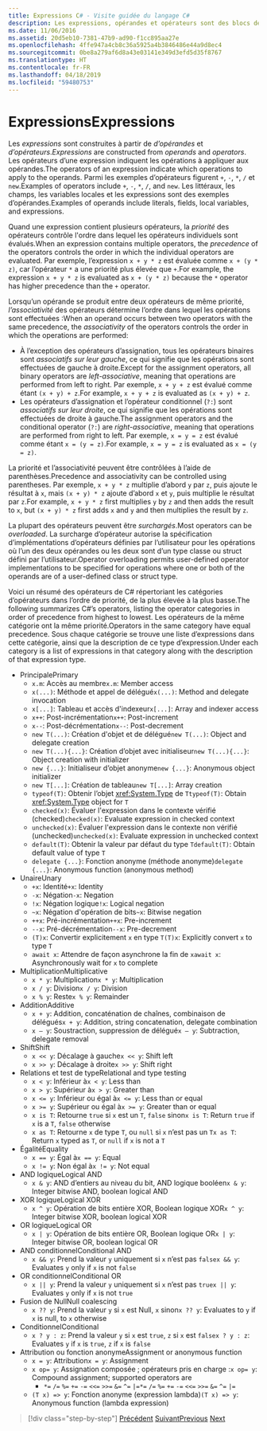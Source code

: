 ```yaml
---
title: Expressions C# - Visite guidée du langage C#
description: Les expressions, opérandes et opérateurs sont des blocs de construction du langage C#
ms.date: 11/06/2016
ms.assetid: 20d5eb10-7381-47b9-ad90-f1cc895aa27e
ms.openlocfilehash: 4ffe947a4cb8c36a5925a4b3846486e44a9d8ec4
ms.sourcegitcommit: 0be8a279af6d8a43e03141e349d3efd5d35f8767
ms.translationtype: HT
ms.contentlocale: fr-FR
ms.lasthandoff: 04/18/2019
ms.locfileid: "59480753"
---
```

# <a name="expressions"></a><span data-ttu-id="a096c-103">Expressions</span><span class="sxs-lookup"><span data-stu-id="a096c-103">Expressions</span></span>

<span data-ttu-id="a096c-104">Les *expressions* sont construites à partir de *d’opérandes* et *d’opérateurs*.</span><span class="sxs-lookup"><span data-stu-id="a096c-104">*Expressions* are constructed from *operands* and *operators*.</span></span> <span data-ttu-id="a096c-105">Les opérateurs d’une expression indiquent les opérations à appliquer aux opérandes.</span><span class="sxs-lookup"><span data-stu-id="a096c-105">The operators of an expression indicate which operations to apply to the operands.</span></span> <span data-ttu-id="a096c-106">Parmi les exemples d’opérateurs figurent `+`, `-`, `*`, `/` et `new`.</span><span class="sxs-lookup"><span data-stu-id="a096c-106">Examples of operators include `+`, `-`, `*`, `/`, and `new`.</span></span> <span data-ttu-id="a096c-107">Les littéraux, les champs, les variables locales et les expressions sont des exemples d’opérandes.</span><span class="sxs-lookup"><span data-stu-id="a096c-107">Examples of operands include literals, fields, local variables, and expressions.</span></span>

<span data-ttu-id="a096c-108">Quand une expression contient plusieurs opérateurs, la *priorité* des opérateurs contrôle l'ordre dans lequel les opérateurs individuels sont évalués.</span><span class="sxs-lookup"><span data-stu-id="a096c-108">When an expression contains multiple operators, the *precedence* of the operators controls the order in which the individual operators are evaluated.</span></span> <span data-ttu-id="a096c-109">Par exemple, l’expression `x + y * z` est évaluée comme `x + (y * z)`, car l’opérateur `*` a une priorité plus élevée que `+`.</span><span class="sxs-lookup"><span data-stu-id="a096c-109">For example, the expression `x + y * z` is evaluated as `x + (y * z)` because the `*` operator has higher precedence than the `+` operator.</span></span>

<span data-ttu-id="a096c-110">Lorsqu’un opérande se produit entre deux opérateurs de même priorité, *l’associativité* des opérateurs détermine l’ordre dans lequel les opérations sont effectuées :</span><span class="sxs-lookup"><span data-stu-id="a096c-110">When an operand occurs between two operators with the same precedence, the *associativity* of the operators controls the order in which the operations are performed:</span></span>

* <span data-ttu-id="a096c-111">À l’exception des opérateurs d’assignation, tous les opérateurs binaires sont *associatifs sur leur gauche*, ce qui signifie que les opérations sont effectuées de gauche à droite.</span><span class="sxs-lookup"><span data-stu-id="a096c-111">Except for the assignment operators, all binary operators are *left-associative*, meaning that operations are performed from left to right.</span></span> <span data-ttu-id="a096c-112">Par exemple, `x + y + z` est évalué comme étant `(x + y) + z`.</span><span class="sxs-lookup"><span data-stu-id="a096c-112">For example, `x + y + z` is evaluated as `(x + y) + z`.</span></span>
* <span data-ttu-id="a096c-113">Les opérateurs d’assignation et l’opérateur conditionnel (`?:`) sont *associatifs sur leur droite*, ce qui signifie que les opérations sont effectuées de droite à gauche.</span><span class="sxs-lookup"><span data-stu-id="a096c-113">The assignment operators and the conditional operator (`?:`) are *right-associative*, meaning that operations are performed from right to left.</span></span> <span data-ttu-id="a096c-114">Par exemple, `x = y = z` est évalué comme étant `x = (y = z)`.</span><span class="sxs-lookup"><span data-stu-id="a096c-114">For example, `x = y = z` is evaluated as `x = (y = z)`.</span></span>

<span data-ttu-id="a096c-115">La priorité et l’associativité peuvent être contrôlées à l’aide de parenthèses.</span><span class="sxs-lookup"><span data-stu-id="a096c-115">Precedence and associativity can be controlled using parentheses.</span></span> <span data-ttu-id="a096c-116">Par exemple, `x + y * z` multiplie d’abord `y` par `z`, puis ajoute le résultat à `x`, mais `(x + y) * z` ajoute d’abord `x` et `y`, puis multiplie le résultat par `z`.</span><span class="sxs-lookup"><span data-stu-id="a096c-116">For example, `x + y * z` first multiplies `y` by `z` and then adds the result to `x`, but `(x + y) * z` first adds `x` and `y` and then multiplies the result by `z`.</span></span>

<span data-ttu-id="a096c-117">La plupart des opérateurs peuvent être *surchargés*.</span><span class="sxs-lookup"><span data-stu-id="a096c-117">Most operators can be *overloaded*.</span></span> <span data-ttu-id="a096c-118">La surcharge d’opérateur autorise la spécification d’implémentations d’opérateurs définies par l’utilisateur pour les opérations où l’un des deux opérandes ou les deux sont d’un type classe ou struct défini par l’utilisateur.</span><span class="sxs-lookup"><span data-stu-id="a096c-118">Operator overloading permits user-defined operator implementations to be specified for operations where one or both of the operands are of a user-defined class or struct type.</span></span>

<span data-ttu-id="a096c-119">Voici un résumé des opérateurs de C# répertoriant les catégories d’opérateurs dans l’ordre de priorité, de la plus élevée à la plus basse.</span><span class="sxs-lookup"><span data-stu-id="a096c-119">The following summarizes C#’s operators, listing the operator categories in order of precedence from highest to lowest.</span></span> <span data-ttu-id="a096c-120">Les opérateurs de la même catégorie ont la même priorité.</span><span class="sxs-lookup"><span data-stu-id="a096c-120">Operators in the same category have equal precedence.</span></span> <span data-ttu-id="a096c-121">Sous chaque catégorie se trouve une liste d’expressions dans cette catégorie, ainsi que la description de ce type d’expression.</span><span class="sxs-lookup"><span data-stu-id="a096c-121">Under each category is a list of expressions in that category along with the description of that expression type.</span></span>

* <span data-ttu-id="a096c-122">Principale</span><span class="sxs-lookup"><span data-stu-id="a096c-122">Primary</span></span>
  - <span data-ttu-id="a096c-123">`x.m`: Accès au membre</span><span class="sxs-lookup"><span data-stu-id="a096c-123">`x.m`: Member access</span></span>
  - <span data-ttu-id="a096c-124">`x(...)`: Méthode et appel de délégué</span><span class="sxs-lookup"><span data-stu-id="a096c-124">`x(...)`: Method and delegate invocation</span></span>
  - <span data-ttu-id="a096c-125">`x[...]`: Tableau et accès d'indexeur</span><span class="sxs-lookup"><span data-stu-id="a096c-125">`x[...]`: Array and indexer access</span></span>
  - <span data-ttu-id="a096c-126">`x++`: Post-incrémentation</span><span class="sxs-lookup"><span data-stu-id="a096c-126">`x++`: Post-increment</span></span>
  - <span data-ttu-id="a096c-127">`x--`: Post-décrémentation</span><span class="sxs-lookup"><span data-stu-id="a096c-127">`x--`: Post-decrement</span></span>
  - <span data-ttu-id="a096c-128">`new T(...)`: Création d'objet et de délégué</span><span class="sxs-lookup"><span data-stu-id="a096c-128">`new T(...)`: Object and delegate creation</span></span>
  - <span data-ttu-id="a096c-129">`new T(...){...}`: Création d’objet avec initialiseur</span><span class="sxs-lookup"><span data-stu-id="a096c-129">`new T(...){...}`: Object creation with initializer</span></span>
  - <span data-ttu-id="a096c-130">`new {...}`:  Initialiseur d’objet anonyme</span><span class="sxs-lookup"><span data-stu-id="a096c-130">`new {...}`:  Anonymous object initializer</span></span>
  - <span data-ttu-id="a096c-131">`new T[...]`: Création de tableau</span><span class="sxs-lookup"><span data-stu-id="a096c-131">`new T[...]`: Array creation</span></span>
  - <span data-ttu-id="a096c-132">`typeof(T)`: Obtenir l’objet <xref:System.Type> de `T`</span><span class="sxs-lookup"><span data-stu-id="a096c-132">`typeof(T)`: Obtain <xref:System.Type> object for `T`</span></span>
  - <span data-ttu-id="a096c-133">`checked(x)`: Évaluer l'expression dans le contexte vérifié (checked)</span><span class="sxs-lookup"><span data-stu-id="a096c-133">`checked(x)`: Evaluate expression in checked context</span></span>
  - <span data-ttu-id="a096c-134">`unchecked(x)`: Évaluer l'expression dans le contexte non vérifié (unchecked)</span><span class="sxs-lookup"><span data-stu-id="a096c-134">`unchecked(x)`: Evaluate expression in unchecked context</span></span>
  - <span data-ttu-id="a096c-135">`default(T)`: Obtenir la valeur par défaut du type `T`</span><span class="sxs-lookup"><span data-stu-id="a096c-135">`default(T)`: Obtain default value of type `T`</span></span>
  - <span data-ttu-id="a096c-136">`delegate {...}`: Fonction anonyme (méthode anonyme)</span><span class="sxs-lookup"><span data-stu-id="a096c-136">`delegate {...}`: Anonymous function (anonymous method)</span></span>
* <span data-ttu-id="a096c-137">Unaire</span><span class="sxs-lookup"><span data-stu-id="a096c-137">Unary</span></span>
  - <span data-ttu-id="a096c-138">`+x`: Identité</span><span class="sxs-lookup"><span data-stu-id="a096c-138">`+x`: Identity</span></span>
  - <span data-ttu-id="a096c-139">`-x`: Négation</span><span class="sxs-lookup"><span data-stu-id="a096c-139">`-x`: Negation</span></span>
  - <span data-ttu-id="a096c-140">`!x`: Négation logique</span><span class="sxs-lookup"><span data-stu-id="a096c-140">`!x`: Logical negation</span></span>
  - <span data-ttu-id="a096c-141">`~x`: Négation d'opération de bits</span><span class="sxs-lookup"><span data-stu-id="a096c-141">`~x`: Bitwise negation</span></span>
  - <span data-ttu-id="a096c-142">`++x`: Pré-incrémentation</span><span class="sxs-lookup"><span data-stu-id="a096c-142">`++x`: Pre-increment</span></span>
  - <span data-ttu-id="a096c-143">`--x`: Pré-décrémentation</span><span class="sxs-lookup"><span data-stu-id="a096c-143">`--x`: Pre-decrement</span></span>
  - <span data-ttu-id="a096c-144">`(T)x`: Convertir explicitement `x` en type `T`</span><span class="sxs-lookup"><span data-stu-id="a096c-144">`(T)x`: Explicitly convert `x` to type `T`</span></span>
  - <span data-ttu-id="a096c-145">`await x`: Attendre de façon asynchrone la fin de `x`</span><span class="sxs-lookup"><span data-stu-id="a096c-145">`await x`: Asynchronously wait for `x` to complete</span></span>
* <span data-ttu-id="a096c-146">Multiplication</span><span class="sxs-lookup"><span data-stu-id="a096c-146">Multiplicative</span></span>
  - <span data-ttu-id="a096c-147">`x * y`: Multiplication</span><span class="sxs-lookup"><span data-stu-id="a096c-147">`x * y`: Multiplication</span></span>
  - <span data-ttu-id="a096c-148">`x / y`: Division</span><span class="sxs-lookup"><span data-stu-id="a096c-148">`x / y`: Division</span></span>
  - <span data-ttu-id="a096c-149">`x % y`: Reste</span><span class="sxs-lookup"><span data-stu-id="a096c-149">`x % y`: Remainder</span></span>
* <span data-ttu-id="a096c-150">Addition</span><span class="sxs-lookup"><span data-stu-id="a096c-150">Additive</span></span>
  - <span data-ttu-id="a096c-151">`x + y`: Addition, concaténation de chaînes, combinaison de délégués</span><span class="sxs-lookup"><span data-stu-id="a096c-151">`x + y`: Addition, string concatenation, delegate combination</span></span>
  - <span data-ttu-id="a096c-152">`x – y`: Soustraction, suppression de délégué</span><span class="sxs-lookup"><span data-stu-id="a096c-152">`x – y`: Subtraction, delegate removal</span></span>
* <span data-ttu-id="a096c-153">Shift</span><span class="sxs-lookup"><span data-stu-id="a096c-153">Shift</span></span>
  - <span data-ttu-id="a096c-154">`x << y`: Décalage à gauche</span><span class="sxs-lookup"><span data-stu-id="a096c-154">`x << y`: Shift left</span></span>
  - <span data-ttu-id="a096c-155">`x >> y`: Décalage à droite</span><span class="sxs-lookup"><span data-stu-id="a096c-155">`x >> y`: Shift right</span></span>
* <span data-ttu-id="a096c-156">Relations et test de type</span><span class="sxs-lookup"><span data-stu-id="a096c-156">Relational and type testing</span></span>
  - <span data-ttu-id="a096c-157">`x < y`: Inférieur à</span><span class="sxs-lookup"><span data-stu-id="a096c-157">`x < y`: Less than</span></span>
  - <span data-ttu-id="a096c-158">`x > y`: Supérieur à</span><span class="sxs-lookup"><span data-stu-id="a096c-158">`x > y`: Greater than</span></span>
  - <span data-ttu-id="a096c-159">`x <= y`: Inférieur ou égal à</span><span class="sxs-lookup"><span data-stu-id="a096c-159">`x <= y`: Less than or equal</span></span>
  - <span data-ttu-id="a096c-160">`x >= y`: Supérieur ou égal à</span><span class="sxs-lookup"><span data-stu-id="a096c-160">`x >= y`: Greater than or equal</span></span>
  - <span data-ttu-id="a096c-161">`x is T`: Retourne `true` si `x` est un `T`, `false` sinon</span><span class="sxs-lookup"><span data-stu-id="a096c-161">`x is T`: Return `true` if `x` is a `T`, `false` otherwise</span></span>
  - <span data-ttu-id="a096c-162">`x as T`: Retourne `x` de type `T`, ou `null` si `x` n’est pas un `T`</span><span class="sxs-lookup"><span data-stu-id="a096c-162">`x as T`: Return `x` typed as `T`, or `null` if `x` is not a `T`</span></span>
* <span data-ttu-id="a096c-163">Égalité</span><span class="sxs-lookup"><span data-stu-id="a096c-163">Equality</span></span>
  - <span data-ttu-id="a096c-164">`x == y`: Égal à</span><span class="sxs-lookup"><span data-stu-id="a096c-164">`x == y`: Equal</span></span>
  - <span data-ttu-id="a096c-165">`x != y`: Non égal à</span><span class="sxs-lookup"><span data-stu-id="a096c-165">`x != y`: Not equal</span></span>
* <span data-ttu-id="a096c-166">AND logique</span><span class="sxs-lookup"><span data-stu-id="a096c-166">Logical AND</span></span>
  - <span data-ttu-id="a096c-167">`x & y`: AND d’entiers au niveau du bit, AND logique booléen</span><span class="sxs-lookup"><span data-stu-id="a096c-167">`x & y`: Integer bitwise AND, boolean logical AND</span></span>
* <span data-ttu-id="a096c-168">XOR logique</span><span class="sxs-lookup"><span data-stu-id="a096c-168">Logical XOR</span></span>
  - <span data-ttu-id="a096c-169">`x ^ y`: Opération de bits entière XOR, Boolean logique XOR</span><span class="sxs-lookup"><span data-stu-id="a096c-169">`x ^ y`: Integer bitwise XOR, boolean logical XOR</span></span>
* <span data-ttu-id="a096c-170">OR logique</span><span class="sxs-lookup"><span data-stu-id="a096c-170">Logical OR</span></span>
  - <span data-ttu-id="a096c-171">`x | y`: Opération de bits entière OR, Boolean logique OR</span><span class="sxs-lookup"><span data-stu-id="a096c-171">`x | y`: Integer bitwise OR, boolean logical OR</span></span>
* <span data-ttu-id="a096c-172">AND conditionnel</span><span class="sxs-lookup"><span data-stu-id="a096c-172">Conditional AND</span></span>
  - <span data-ttu-id="a096c-173">`x && y`: Prend la valeur `y` uniquement si `x` n’est pas `false`</span><span class="sxs-lookup"><span data-stu-id="a096c-173">`x && y`: Evaluates `y` only if `x` is not `false`</span></span>
* <span data-ttu-id="a096c-174">OR conditionnel</span><span class="sxs-lookup"><span data-stu-id="a096c-174">Conditional OR</span></span>
  - <span data-ttu-id="a096c-175">`x || y`: Prend la valeur `y` uniquement si `x` n’est pas `true`</span><span class="sxs-lookup"><span data-stu-id="a096c-175">`x || y`: Evaluates `y` only if `x` is not `true`</span></span>
* <span data-ttu-id="a096c-176">Fusion de Null</span><span class="sxs-lookup"><span data-stu-id="a096c-176">Null coalescing</span></span>
  - <span data-ttu-id="a096c-177">`x ?? y`: Prend la valeur `y` si `x` est Null, `x` sinon</span><span class="sxs-lookup"><span data-stu-id="a096c-177">`x ?? y`: Evaluates to `y` if `x` is null, to `x` otherwise</span></span>
* <span data-ttu-id="a096c-178">Conditionnel</span><span class="sxs-lookup"><span data-stu-id="a096c-178">Conditional</span></span>
  - <span data-ttu-id="a096c-179">`x ? y : z`: Prend la valeur `y` si `x` est `true`, `z` si `x` est `false`</span><span class="sxs-lookup"><span data-stu-id="a096c-179">`x ? y : z`: Evaluates `y` if `x` is `true`, `z` if `x` is `false`</span></span>
* <span data-ttu-id="a096c-180">Attribution ou fonction anonyme</span><span class="sxs-lookup"><span data-stu-id="a096c-180">Assignment or anonymous function</span></span>
  - <span data-ttu-id="a096c-181">`x = y`: Attribution</span><span class="sxs-lookup"><span data-stu-id="a096c-181">`x = y`: Assignment</span></span>
  - <span data-ttu-id="a096c-182">`x op= y`: Assignation composée ; opérateurs pris en charge :</span><span class="sxs-lookup"><span data-stu-id="a096c-182">`x op= y`: Compound assignment; supported operators are</span></span>
    - <span data-ttu-id="a096c-183">`*=`   `/=`   `%=`   `+=`   `-=`   `<<=`   `>>=`   `&=`  `^=`  `|=`</span><span class="sxs-lookup"><span data-stu-id="a096c-183">`*=`   `/=`   `%=`   `+=`   `-=`   `<<=`   `>>=`   `&=`  `^=`  `|=`</span></span>
  - <span data-ttu-id="a096c-184">`(T x) => y`: Fonction anonyme (expression lambda)</span><span class="sxs-lookup"><span data-stu-id="a096c-184">`(T x) => y`: Anonymous function (lambda expression)</span></span>

> [!div class="step-by-step"]
> <span data-ttu-id="a096c-185">[Précédent](types-and-variables.md)
> [Suivant](statements.md)</span><span class="sxs-lookup"><span data-stu-id="a096c-185">[Previous](types-and-variables.md)
[Next](statements.md)</span></span>
